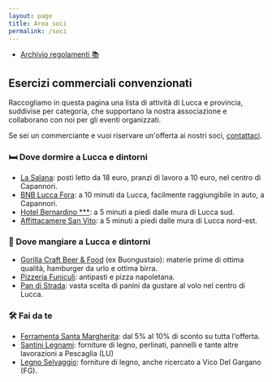 ```yaml
---
layout: page
title: Area soci
permalink: /soci
---
```


* [Archivio regolamenti 📚](/regolamenti)

## Esercizi commerciali convenzionati

Raccogliamo in questa pagina una lista di attività di Lucca e provincia,
suddivise per categoria, che supportano la nostra associazione e collaborano con
noi per gli eventi organizzati.

Se sei un commerciante e vuoi riservare un'offerta ai nostri soci,
[contattaci](/contatti).

### 🛏️ Dove dormire a Lucca e dintorni

* [La Salana](https://goo.gl/maps/MGvh2BfWLRWiNRfH6): posti letto da 18 euro,
  pranzi di lavoro a 10 euro, nel centro di Capannori.
* [BNB Lucca Fora](https://g.page/bedandbreakfastluccafora?share): a 10 minuti
  da Lucca, facilmente raggiungibile in auto, a Capannori.
* [Hotel Bernardino ***](https://goo.gl/maps/tMkPt9vtNQvb63wF9): a 5 minuti a piedi
  dalle mura di Lucca sud.
* [Affittacamere San Vito](https://www.booking.com/hotel/it/affittacamere-san-vito.it.html):
  a 5 minuti a piedi dalle mura di Lucca nord-est.

### 🍔 Dove mangiare a Lucca e dintorni

* [Gorilla Craft Beer & Food](https://g.page/gorilla-craft-beer-food?share) (ex
  Buongustaio): materie prime di ottima qualità, hamburger da urlo e ottima
  birra.
* [Pizzeria Funiculì](https://g.page/Funiculilucca?share): antipasti e pizza
  napoletana.
* [Pan di Strada](https://goo.gl/maps/m14QRfVc1MoFUKKv5): vasta scelta di panini
  da gustare al volo nel centro di Lucca.

### 🛠️ Fai da te

* [Ferramenta Santa Margherita](https://g.page/ferramenta-s-margherita-sas?share): dal 5% al 10% di sconto su tutta l'offerta.
* [Santini Legnami](http://www.santinilegnami.it/): forniture di legno,
  perlinati, pannelli e tante altre lavorazioni a Pescaglia (LU)
* [Legno Selvaggio](https://www.instagram.com/legnoselvaggio/): forniture di
  legno, anche ricercato a Vico Del Gargano (FG).
